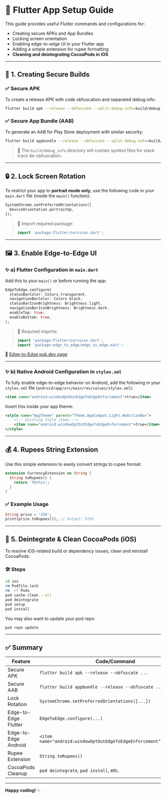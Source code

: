 
# 📱 Flutter App Setup Guide

This guide provides useful Flutter commands and configurations for:

- Creating secure APKs and App Bundles  
- Locking screen orientation  
- Enabling edge-to-edge UI in your Flutter app  
- Adding a simple extension for rupee formatting  
- **Cleaning and deintegrating CocoaPods in iOS**

---

## 🔐 1. Creating Secure Builds

### ✅ Secure APK

To create a release APK with code obfuscation and separated debug info:

```bash
flutter build apk --release --obfuscate --split-debug-info=build/debug_info
```

### ✅ Secure App Bundle (AAB)

To generate an AAB for Play Store deployment with similar security:

```bash
flutter build appbundle --release --obfuscate --split-debug-info=build/debug_info
```

> 📂 The `build/debug_info` directory will contain symbol files for stack trace de-obfuscation.

---

## 🔒 2. Lock Screen Rotation

To restrict your app to **portrait mode only**, use the following code in your `main.dart` file (inside the `main()` function):

```dart
SystemChrome.setPreferredOrientations([
  DeviceOrientation.portraitUp,
]);
```

> 📌 Import required package:
> ```dart
> import 'package:flutter/services.dart';
> ```

---

## 🖼️ 3. Enable Edge-to-Edge UI

### ✨ a) Flutter Configuration in `main.dart`

Add this to your `main()` or before running the app:

```dart
EdgeToEdge.configure(
  statusBarColor: Colors.transparent,
  navigationBarColor: Colors.black,
  statusBarIconBrightness: Brightness.light,
  navigationBarIconBrightness: Brightness.dark,
  enableTop: true,
  enableBottom: true,
);
```

> 📌 Required imports:
> ```dart
> import 'package:flutter/services.dart';
> import 'package:edge_to_edge/edge_to_edge.dart';
> ```

🔗 [Edge-to-Edge pub.dev page](https://pub.dev/packages/edge_to_edge)

---

### ✨ b) Native Android Configuration in `styles.xml`

To fully enable edge-to-edge behavior on Android, add the following in your `styles.xml` file (`android/app/src/main/res/values/styles.xml`):

```xml
<item name="android:windowOptOutEdgeToEdgeEnforcement">true</item>
```

Insert this inside your app theme:

```xml
<style name="AppTheme" parent="Theme.AppCompat.Light.NoActionBar">
    <!-- Existing style items -->
    <item name="android:windowOptOutEdgeToEdgeEnforcement">true</item>
</style>
```

---

## 💰 4. Rupees String Extension

Use this simple extension to easily convert strings to rupee format:

```dart
extension CurrencyExtension on String {
  String toRupees() {
    return '₹$this';
  }
}
```

### ✅ Example Usage

```dart
String price = '250';
print(price.toRupees()); // Output: ₹250
```

---

## 🧹 5. Deintegrate & Clean CocoaPods (iOS)

To resolve iOS-related build or dependency issues, clean and reinstall CocoaPods:

### 🛠 Steps

```bash
cd ios
rm Podfile.lock
rm -rf Pods
pod cache clean --all
pod deintegrate
pod setup
pod install
```

You may also want to update your pod repo:

```bash
pod repo update
```

---

## ✅ Summary

| Feature              | Code/Command                                         |
|----------------------|------------------------------------------------------|
| Secure APK           | `flutter build apk --release --obfuscate ...`       |
| Secure AAB           | `flutter build appbundle --release --obfuscate ...` |
| Lock Rotation        | `SystemChrome.setPreferredOrientations([...])`       |
| Edge-to-Edge Flutter | `EdgeToEdge.configure(...)`                          |
| Edge-to-Edge Android | `<item name="android:windowOptOutEdgeToEdgeEnforcement">true</item>` |
| Rupee Extension      | `String.toRupees()`                                  |
| CocoaPods Cleanup    | `pod deintegrate`, `pod install`, etc.              |

---

**Happy coding!** ✨
